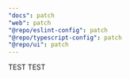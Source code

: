 ```yaml
---
"docs": patch
"web": patch
"@repo/eslint-config": patch
"@repo/typescript-config": patch
"@repo/ui": patch
---
```


TEST TEST
